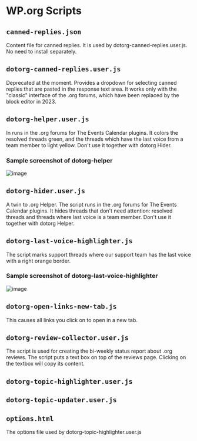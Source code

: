 # WP.org Scripts

## `canned-replies.json`

Content file for canned replies. It is used by dotorg-canned-replies.user.js. No need to install separately.

## `dotorg-canned-replies.user.js`

Deprecated at the moment. Provides a dropdown for selecting canned replies that are pasted in the response text area. It works only with the "classic" interface of the .org forums, which have been replaced by the block editor in 2023.

## `dotorg-helper.user.js`

In runs in the .org forums for The Events Calendar plugins. It colors the resolved threads green, and the threads which have the last voice from a team member to light yellow. Don't use it together with dotorg Hider.

### Sample screenshot of dotorg-helper

![image](https://dl.dropbox.com/s/cr3sqlwd04s9dnq/shot_210910_182623.jpg)

## `dotorg-hider.user.js`

A twin to .org Helper. The script runs in the .org forums for The Events Calendar plugins. It hides threads that don't need attention: resolved threads and threads where last voice is a team member. Don't use it together with dotorg Helper.

## `dotorg-last-voice-highlighter.js`

The script marks support threads where our support team has the last voice with a right orange border.

### Sample screenshot of dotorg-last-voice-highlighter

![image](https://dl.dropbox.com/s/e3u2vrnbd3obwtu/shot_230314_110256.jpg)

## `dotorg-open-links-new-tab.js`

This causes all links you click on to open in a new tab.

## `dotorg-review-collector.user.js`

The script is used for creating the bi-weekly status report about .org reviews.
The script puts a text box on top of the reviews page. Clicking on the textbox will copy its content.

## `dotorg-topic-highlighter.user.js`

## `dotorg-topic-updater.user.js`

## `options.html`

The options file used by dotorg-topic-highlighter.user.js
